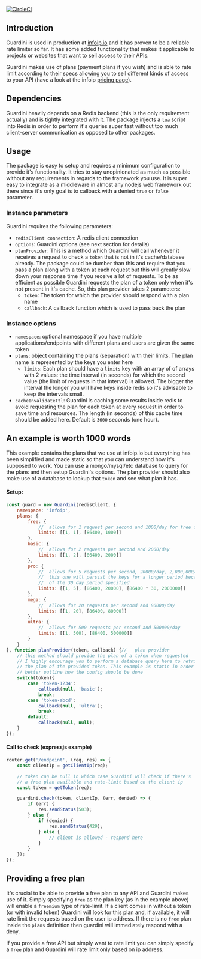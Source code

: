 [![CircleCI](https://circleci.com/gh/ciokan/guardini/tree/master.svg?style=svg)](https://circleci.com/gh/ciokan/guardini/tree/master)

## Introduction

Guardini is used in production at [infoip.io](https://infoip.io) and it has proven to be a reliable rate limiter so far.
It has some added functionality that makes it applicable to projects or websites that want to sell access to their APIs.

Guardini makes use of plans (payment plans if you wish) and is able to rate limit according to their specs allowing you
to sell different kinds of access to your API (have a look at the infoip [pricing page](http://www.infoip.io/pricing.html)).

## Dependencies

Guardini heavily depends on a Redis backend (this is the only requirement actually) and is tightly integrated with it. The
package injects a `lua` script into Redis in order to perform it's queries super fast without too much client-server communication
as opposed to other packages.

## Usage

The package is easy to setup and requires a minimum configuration to provide it's functionality. It tries to stay unopinionated
as much as possible without any requirements in regards to the framework you use. It is super easy to integrate as a middleware
in almost any nodejs web framework out there since it's only goal is to callback with a denied `true` or `false` parameter.

### Instance parameters

Guardini requires the following parameters:

- `redisClient connection`: A redis client connection
- `options`: Guardini options (see next section for details)
- `planProvider`: This is a method which Guardini will call whenever it receives a request to check a `token` that is not in it's
cache/database already. The package could be dumber than this and require that you pass a plan along with a token at each request
but this will greatly slow down your response time if you receive a lot of requests. To be as efficient as possible Guardini requests
the plan of a token only when it's not present in it's cache. So, this plan provider takes 2 parameters:
    - `token`: The token for which the provider should respond with a plan name
    - `callback`: A callback function which is used to pass back the plan

### Instance options

- `namespace`: optional namespace if you have multiple applications/endpoints with different plans and users are given the same token
- `plans`: object containing the plans (separation) with their limits. The plan name is represented by the keys you enter here
  - `limits`: Each plan should have a `limits` key with an array of of arrays with 2 values: the time interval (in seconds) for which
  the second value (the limit of requests in that interval) is allowed. The bigger the interval the longer you will have keys inside
  redis so it's advisable to keep the intervals small.
- `cacheInvalidateTtl`: Guardini is caching some results inside redis to avoid requesting the plan for each token at every request
in order to save time and resources. The length (in seconds) of this cache time should be added here. Default is `3600` seconds (one hour).

## An example is worth 1000 words

This example contains the plans that we use at infoip.io but everything has been simplified and made static so that you can understand
how it's supposed to work. You can use a mongo/mysql/etc database to query for the plans and then setup Guardini's options. The plan
provider should also make use of a database to lookup that `token` and see what plan it has.

#### Setup:
```javascript
const guard = new Guardini(redisClient, {
	namespace: 'infoip',
	plans: {
		free: {
			//	allows for 1 request per second and 1000/day for free users
			limits: [[1, 1], [86400, 1000]]
		},
		basic: {
			//	allows for 2 requests per second and 2000/day
			limits: [[1, 2], [86400, 2000]]
		},
		pro: {
			//	allows for 5 requests per second, 20000/day, 2,000,000/month
			//  this one will persist the keys for a longer period because
			//  of the 30 day period specified
			limits: [[1, 5], [86400, 20000], [86400 * 30, 2000000]]
		},
		mega: {
			//	allows for 20 requests per second and 80000/day
			limits: [[1, 20], [86400, 80000]]
		},
		ultra: {
			//	allows for 500 requests per second and 500000/day
			limits: [[1, 500], [86400, 500000]]
		}
	}
}, function planProvider(token, callback) {//	plan provider
	// this method should provide the plan of a token when requested
	// I highly encourage you to perform a database query here to retrieve
	// the plan of the provided token. This example is static in order to
	// better outline how the config should be done
	switch(token){
		case 'token-1234':
			callback(null, 'basic');
			break;
		case 'token-abcd':
			callback(null, 'ultra');
			break;
		default:
			callback(null, null);
	}
});
```

#### Call to check (expressjs example)

```javascript
router.get('/endpoint', (req, res) => {
	const clientIp = getClientIp(req);

	// token can be null in which case Guardini will check if there's
	// a free plan available and rate-limit based on the client ip
	const token = getToken(req);

	guardini.check(token, clientIp, (err, denied) => {
		if (err) {
			res.sendStatus(503);
		} else {
			if (denied) {
				res.sendStatus(429);
			} else {
				// client is allowed - respond here
			}
		}
	});
});
```

## Providing a free plan

It's crucial to be able to provide a free plan to any API and Guardini makes use of it. Simply specifying `free` as the plan key (as in the example above)
will enable a `freemium` type of rate-limit. If a client comes in without a token (or with invalid token) Guardini will look for this plan and, if available,
it will rate limit the requests based on the user ip address. If there is no `free` plan inside the `plans` definition then guardini will immediately
respond with a deny.

If you provide a free API but simply want to rate limit you can simply specify a `free` plan and Guardini will rate limit only based on ip address.